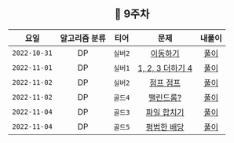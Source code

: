 <div align="center">

## 📅 9주차

|      요일      | 알고리즘 분류 |  티어   |                      문제                       | 내풀이 |
|:------------:|:-------:|:-----:|:---------------------------------------------:| :---:|
| `2022-10-31` |   DP    | `실버2` | [이동하기](https://www.acmicpc.net/problem/11048) | [풀이](https://github.com/jangwon3828/Algorithm_Competition-Study/blob/woojin/9%EC%A3%BC%EC%B0%A8/9%EC%A3%BC%EC%B0%A8%20%EC%9A%B0%EC%A7%84/%EC%9D%B4%EB%8F%99%ED%95%98%EA%B8%B0.java) | 
| `2022-11-01` |   DP    | `실버1` | [1, 2, 3 더하기 4](https://www.acmicpc.net/problem/15989) | [풀이](https://github.com/jangwon3828/Algorithm_Competition-Study/blob/woojin/9%EC%A3%BC%EC%B0%A8/9%EC%A3%BC%EC%B0%A8%20%EC%9A%B0%EC%A7%84/1%2C%202%2C%203%20%EB%8D%94%ED%95%98%EA%B8%B0%204.java) | 
| `2022-11-02` |   DP    | `실버2` | [점프 점프](https://www.acmicpc.net/problem/11060) | [풀이](https://github.com/jangwon3828/Algorithm_Competition-Study/blob/woojin/9%EC%A3%BC%EC%B0%A8/9%EC%A3%BC%EC%B0%A8%20%EC%9A%B0%EC%A7%84/%EC%A0%90%ED%94%84%20%EC%A0%90%ED%94%84.java) | 
| `2022-11-02` |   DP    | `골드4` | [팰린드롬?](https://www.acmicpc.net/problem/10942) | [풀이](https://github.com/jangwon3828/Algorithm_Competition-Study/blob/woojin/9%EC%A3%BC%EC%B0%A8/9%EC%A3%BC%EC%B0%A8%20%EC%9A%B0%EC%A7%84/%ED%8C%B0%EB%A6%B0%EB%93%9C%EB%A1%AC.java) | 
| `2022-11-04` |   DP    | `골드3` | [파일 합치기](https://www.acmicpc.net/problem/11066) | [풀이](https://github.com/jangwon3828/Algorithm_Competition-Study/blob/woojin/9%EC%A3%BC%EC%B0%A8/9%EC%A3%BC%EC%B0%A8%20%EC%9A%B0%EC%A7%84/%ED%8C%8C%EC%9D%BC%20%ED%95%A9%EC%B9%98%EA%B8%B0.java) |
| `2022-11-04` |   DP    | `골드5` | [평범한 배당](https://www.acmicpc.net/problem/12865) | [풀이](https://github.com/jangwon3828/Algorithm_Competition-Study/blob/woojin/9%EC%A3%BC%EC%B0%A8/9%EC%A3%BC%EC%B0%A8%20%EC%9A%B0%EC%A7%84/%ED%8F%89%EB%B2%99%ED%95%9C%20%EB%B0%B0%EB%82%AD.java) |
</div>
